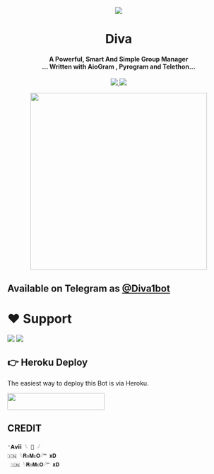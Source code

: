 <p align="center">
  <img src="https://telegra.ph/file/dac56ba4d9f84aff89a6c.jpg">
</p>

<h1 align="center"><b> Diva </b></h1>

<h4 align="center">A Powerful, Smart And Simple Group Manager <br> ... Written with AioGram , Pyrogram and Telethon...</h4>
<p align='center'>
  <a href="https://www.python.org/" alt="made-with-python"> <img src="https://img.shields.io/badge/Made%20with-Python-1f425f.svg?style=flat-square&logo=python&color=blue" /> </a>
  <a href="https://github.com/Xoxomy9955/Diva1bot/graphs/commit-activity" alt="Maintenance"> <img src="https://img.shields.io/badge/Maintained%3F-yes-green.svg?style=flat-square" /> </a>
</p>

<p align="center"><a href="https://t.me/Diva1bot"><img src="(https://telegra.ph/file/73337f3406d18b80a2683.jpg)" width="400"></a></p>

## Available on Telegram as [@Diva1bot](https://t.me/Diva1bot)

# ❤️ Support
<a href="https://t.me/TheXCodeTeam"><img src="https://img.shields.io/badge/Join-Telegram%20Channel-red.svg?logo=Telegram"></a>
<a href="https://t.me/ttest_me"><img src="https://img.shields.io/badge/Join-Telegram%20Group-blue.svg?logo=telegram"></a>


## 👉 Heroku Deploy 
The easiest way to deploy this Bot is via Heroku.

<p align="left"><a href="https://heroku.com/deploy?template=https://github.com/Xoxomy9955/Diva_orignal"> <img src="https://img.shields.io/badge/Deploy%20To%20Heroku-black?style=for-the-badge&logo=heroku" width="220" height="38.45"/></a></p>



## CREDIT
```
❛𝗔𝘃𝗶𝗶 𓆩 🦅 𓆪
🇮🇳 𓆩𝐑ᴏ𝐌ᴇ𝐎𓆪™ 𝐱𝐃 
 🇮🇳 𓆩𝐑ᴏ𝐌ᴇ𝐎𓆪™ 𝐱𝐃
```
